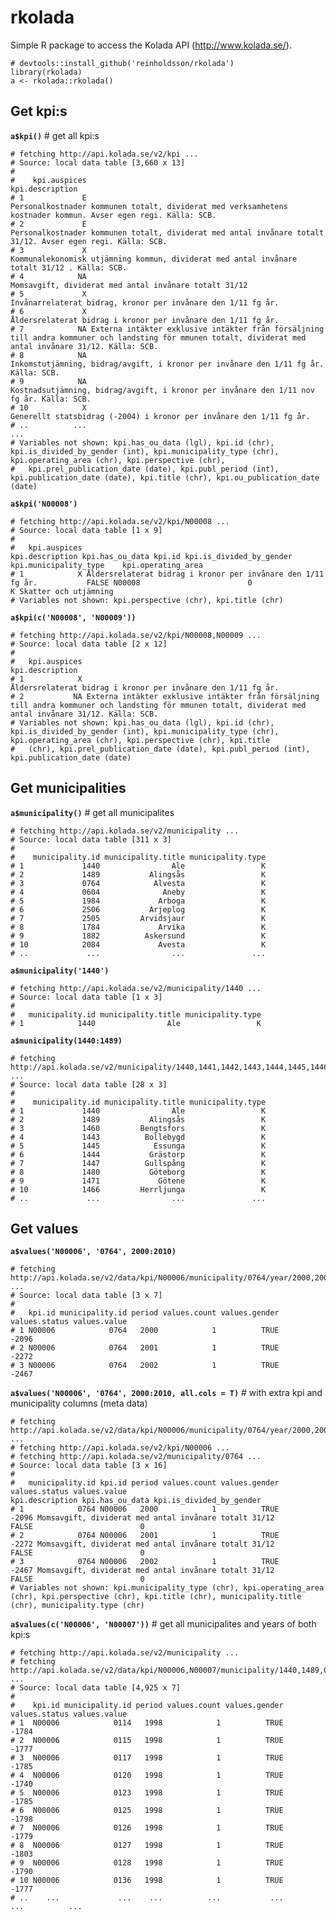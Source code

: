 # rkolada

Simple R package to access the Kolada API (http://www.kolada.se/).

    # devtools::install_github('reinholdsson/rkolada')
    library(rkolada)
    a <- rkolada::rkolada()

## Get kpi:s

**`a$kpi()`**  # get all kpi:s
    
    # fetching http://api.kolada.se/v2/kpi ...
    # Source: local data table [3,660 x 13]
    # 
    #    kpi.auspices                                                                                                                                           kpi.description
    # 1             E                                             Personalkostnader kommunen totalt, dividerat med verksamhetens kostnader kommun. Avser egen regi. Källa: SCB.
    # 2             E                                                Personalkostnader kommunen totalt, dividerat med antal invånare totalt 31/12. Avser egen regi. Källa: SCB.
    # 3             X                                                               Kommunalekonomisk utjämning kommun, dividerat med antal invånare totalt 31/12 . Källa: SCB.
    # 4            NA                                                                                                     Momsavgift, dividerat med antal invånare totalt 31/12
    # 5             X                                                                                              Invånarrelaterat bidrag, kronor per invånare den 1/11 fg år.
    # 6             X                                                                                              Åldersrelaterat bidrag i kronor per invånare den 1/11 fg år.
    # 7            NA Externa intäkter exklusive intäkter från försäljning till andra kommuner och landsting för mmunen totalt, dividerat med antal invånare 31/12. Källa: SCB.
    # 8            NA                                                                        Inkomstutjämning, bidrag/avgift, i kronor per invånare den 1/11 fg år. Källa: SCB.
    # 9            NA                                                                   Kostnadsutjämning, bidrag/avgift, i kronor per invånare den 1/11 nov fg år. Källa: SCB.
    # 10            X                                                                                       Generellt statsbidrag (-2004) i kronor per invånare den 1/11 fg år.
    # ..          ...                                                                                                                                                       ...
    # Variables not shown: kpi.has_ou_data (lgl), kpi.id (chr), kpi.is_divided_by_gender (int), kpi.municipality_type (chr), kpi.operating_area (chr), kpi.perspective (chr),
    #   kpi.prel_publication_date (date), kpi.publ_period (int), kpi.publication_date (date), kpi.title (chr), kpi.ou_publication_date (date)
    
**`a$kpi('N00008')`**
    
    # fetching http://api.kolada.se/v2/kpi/N00008 ...
    # Source: local data table [1 x 9]
    # 
    #   kpi.auspices                                              kpi.description kpi.has_ou_data kpi.id kpi.is_divided_by_gender kpi.municipality_type    kpi.operating_area
    # 1            X Åldersrelaterat bidrag i kronor per invånare den 1/11 fg år.           FALSE N00008                        0                     K Skatter och utjämning
    # Variables not shown: kpi.perspective (chr), kpi.title (chr)
    
**`a$kpi(c('N00008', 'N00009'))`**
    
    # fetching http://api.kolada.se/v2/kpi/N00008,N00009 ...
    # Source: local data table [2 x 12]
    # 
    #   kpi.auspices                                                                                                                                           kpi.description
    # 1            X                                                                                              Åldersrelaterat bidrag i kronor per invånare den 1/11 fg år.
    # 2           NA Externa intäkter exklusive intäkter från försäljning till andra kommuner och landsting för mmunen totalt, dividerat med antal invånare 31/12. Källa: SCB.
    # Variables not shown: kpi.has_ou_data (lgl), kpi.id (chr), kpi.is_divided_by_gender (int), kpi.municipality_type (chr), kpi.operating_area (chr), kpi.perspective (chr), kpi.title
    #   (chr), kpi.prel_publication_date (date), kpi.publ_period (int), kpi.publication_date (date)

## Get municipalities

**`a$municipality()`**  # get all municipalites
    
    # fetching http://api.kolada.se/v2/municipality ...
    # Source: local data table [311 x 3]
    # 
    #    municipality.id municipality.title municipality.type
    # 1             1440                Ale                 K
    # 2             1489           Alingsås                 K
    # 3             0764            Alvesta                 K
    # 4             0604              Aneby                 K
    # 5             1984             Arboga                 K
    # 6             2506           Arjeplog                 K
    # 7             2505         Arvidsjaur                 K
    # 8             1784             Arvika                 K
    # 9             1882          Askersund                 K
    # 10            2084             Avesta                 K
    # ..             ...                ...               ...
    
**`a$municipality('1440')`**
    
    # fetching http://api.kolada.se/v2/municipality/1440 ...
    # Source: local data table [1 x 3]
    # 
    #   municipality.id municipality.title municipality.type
    # 1            1440                Ale                 K
    
**`a$municipality(1440:1489)`**
    
    # fetching http://api.kolada.se/v2/municipality/1440,1441,1442,1443,1444,1445,1446,1447,1448,1449,1450,1451,1452,1453,1454,1455,1456,1457,1458,1459,1460,1461,1462,1463,1464,1465,1466,1467,1468,1469,1470,1471,1472,1473,1474,1475,1476,1477,1478,1479,1480,1481,1482,1483,1484,1485,1486,1487,1488,1489 ...
    # Source: local data table [28 x 3]
    # 
    #    municipality.id municipality.title municipality.type
    # 1             1440                Ale                 K
    # 2             1489           Alingsås                 K
    # 3             1460         Bengtsfors                 K
    # 4             1443          Bollebygd                 K
    # 5             1445            Essunga                 K
    # 6             1444           Grästorp                 K
    # 7             1447          Gullspång                 K
    # 8             1480           Göteborg                 K
    # 9             1471             Götene                 K
    # 10            1466         Herrljunga                 K
    # ..             ...                ...               ...

## Get values

**`a$values('N00006', '0764', 2000:2010)`**
    
    # fetching http://api.kolada.se/v2/data/kpi/N00006/municipality/0764/year/2000,2001,2002,2003,2004,2005,2006,2007,2008,2009,2010 ...
    # Source: local data table [3 x 7]
    # 
    #   kpi.id municipality.id period values.count values.gender values.status values.value
    # 1 N00006            0764   2000            1          TRUE                      -2096
    # 2 N00006            0764   2001            1          TRUE                      -2272
    # 3 N00006            0764   2002            1          TRUE                      -2467
    
**`a$values('N00006', '0764', 2000:2010, all.cols = T)`**  # with extra kpi and municipality columns (meta data)
    
    # fetching http://api.kolada.se/v2/data/kpi/N00006/municipality/0764/year/2000,2001,2002,2003,2004,2005,2006,2007,2008,2009,2010 ...
    # fetching http://api.kolada.se/v2/kpi/N00006 ...
    # fetching http://api.kolada.se/v2/municipality/0764 ...
    # Source: local data table [3 x 16]
    # 
    #   municipality.id kpi.id period values.count values.gender values.status values.value                                       kpi.description kpi.has_ou_data kpi.is_divided_by_gender
    # 1            0764 N00006   2000            1          TRUE                      -2096 Momsavgift, dividerat med antal invånare totalt 31/12           FALSE                        0
    # 2            0764 N00006   2001            1          TRUE                      -2272 Momsavgift, dividerat med antal invånare totalt 31/12           FALSE                        0
    # 3            0764 N00006   2002            1          TRUE                      -2467 Momsavgift, dividerat med antal invånare totalt 31/12           FALSE                        0
    # Variables not shown: kpi.municipality_type (chr), kpi.operating_area (chr), kpi.perspective (chr), kpi.title (chr), municipality.title (chr), municipality.type (chr)
    
**`a$values(c('N00006', 'N00007'))`**  # get all municipalites and years of both kpi:s
    
    # fetching http://api.kolada.se/v2/municipality ...
    # fetching http://api.kolada.se/v2/data/kpi/N00006,N00007/municipality/1440,1489,0764,0604,1984,2506,2505,1784,1882,2084,1460,2326,2403,1260,2582,1443,2183,0885,2081,1490,0127,0560,1272,2305,1231,1278,1438,0162,1862,2425,1730,0125,0686,0862,0381,0484,1285,1445,1982,1382,1499,2080,1782,0562,0482,1763,1439,2026,0662,0461,0617,0980,1764,1444,1447,2523,2180,1480,1471,0643,1783,1861,1961,1380,1761,0136,2583,0331,2083,1283,1466,1497,2104,0126,2184,0860,1315,0305,1863,2361,2280,1401,1293,1284,0821,1266,1267,2510,0023,0123,0680,2514,0880,1446,1082,1883,1080,1780,0483,1715,0513,2584,1276,0330,2282,1290,1781,2309,1881,1384,1960,1482,1261,1983,1381,1282,0010,0020,0021,0006,0008,0003,0017,0005,0007,0004,0022,0019,1860,1814,2029,1441,0761,0186,1494,1462,1885,0580,0781,2161,1864,1262,2085,2580,1281,2481,1484,1280,2023,2418,1493,1463,0767,1461,0586,2062,0583,0642,1430,1762,1481,0861,0840,0182,1884,1962,2132,2401,0025,0581,0188,2417,0881,0140,0480,0192,0682,2101,1060,2034,1421,1273,0882,2121,0481,2521,1402,1275,2581,2303,0009,0013,0012,2409,1081,2031,1981,0128,2181,0191,1291,1265,1495,2482,1904,1264,1496,2061,2283,0163,0184,2422,1427,1230,1415,0180,0001,1760,2421,0486,1486,2313,0183,2281,1766,1907,1214,1263,1465,1785,2082,0684,2182,0582,0181,1083,1435,1472,1498,0360,2262,0763,1419,1270,1737,0834,1452,0687,1287,1488,0488,0138,0160,1473,1485,1491,2480,0114,0139,0380,0760,0584,0665,0563,0115,2021,1470,1383,0187,1233,0685,2462,0884,2404,0428,1442,1487,2460,0120,0683,0024,0883,1980,0014,0780,0512,1286,1492,2260,2321,1765,2463,1277,0561,0765,2039,0319,2560,1292,1407,0509,1880,0018,1257,2284,2380,0117,0382,1256,2513,2518/year/1970,1971,1972,1973,1974,1975,1976,1977,1978,1979,1980,1981,1982,1983,1984,1985,1986,1987,1988,1989,1990,1991,1992,1993,1994,1995,1996,1997,1998,1999,2000,2001,2002,2003,2004,2005,2006,2007,2008,2009,2010,2011,2012,2013,2014,2015 ...
    # Source: local data table [4,925 x 7]
    # 
    #    kpi.id municipality.id period values.count values.gender values.status values.value
    # 1  N00006            0114   1998            1          TRUE                      -1784
    # 2  N00006            0115   1998            1          TRUE                      -1777
    # 3  N00006            0117   1998            1          TRUE                      -1785
    # 4  N00006            0120   1998            1          TRUE                      -1740
    # 5  N00006            0123   1998            1          TRUE                      -1785
    # 6  N00006            0125   1998            1          TRUE                      -1798
    # 7  N00006            0126   1998            1          TRUE                      -1779
    # 8  N00006            0127   1998            1          TRUE                      -1803
    # 9  N00006            0128   1998            1          TRUE                      -1790
    # 10 N00006            0136   1998            1          TRUE                      -1777
    # ..    ...             ...    ...          ...           ...           ...          ...
